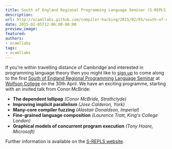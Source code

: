 ```yaml
---
title: South of England Regional Programming Language Seminar (S-REPLS)
description:
url: http://ocamllabs.github.com/compiler-hacking/2015/02/05/south-of-england-regional-programming-language-seminar
date: 2015-02-05T12:00:00-00:00
preview_image:
featured:
authors:
- ocamllabs
tags:
- ocamllabs
---
```


<p>If you're within travelling distance of Cambridge and interested in
programming language theory then you might like to
<a href="http://doodle.com/n93sqw86sa7azc3m">sign up</a> to come along to the first
<a href="http://dominic-mulligan.co.uk/?page_id=148">South of England Regional Programming Language Seminar</a>
at <a href="http://www.wolfson.cam.ac.uk/">Wolfson College</a> on the 30th April.  We
have an exciting programme, starting with an invited talk from Conor McBride:</p>

<ul>
<li><strong>The dependent lollipop</strong> <em>(Conor McBride, Strathclyde)</em></li>
<li><strong>Improving implicit parallelism</strong> <em>(Jose Calderon, York)</em></li>
<li><strong>Many-core compiler fuzzing</strong> <em>(Alastair Donaldson, Imperial)</em></li>
<li><strong>Fine-grained language composition</strong> <em>(Laurence Tratt, King's College London)</em></li>
<li><strong>Graphical models of concurrent program execution</strong> <em>(Tony Hoare, Microsoft)</em></li>
</ul>

<p>Further information is available on the
<a href="http://dominic-mulligan.co.uk/?page_id=148">S-REPLS website</a>.</p>

